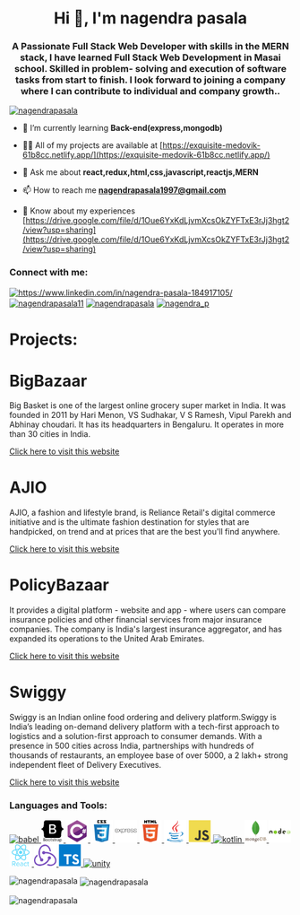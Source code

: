 <h1 align="center">Hi 👋, I'm nagendra pasala</h1>
<h3 align="center">A Passionate Full Stack Web Developer with skills in the MERN stack, I have learned Full Stack Web Development in Masai school. Skilled in problem- solving and execution of software tasks from start to finish. I look forward to joining a company where I can contribute to individual and company growth..</h3>

<p align="left"> <a href="https://github.com/ryo-ma/github-profile-trophy"><img src="https://github-profile-trophy.vercel.app/?username=nagendrapasala" alt="nagendrapasala" /></a> </p>

- 🌱 I’m currently learning **Back-end(express,mongodb)**

- 👨‍💻 All of my projects are available at [https://exquisite-medovik-61b8cc.netlify.app/](https://exquisite-medovik-61b8cc.netlify.app/)

- 💬 Ask me about **react,redux,html,css,javascript,reactjs,MERN**

- 📫 How to reach me **nagendrapasala1997@gmail.com**

- 📄 Know about my experiences [https://drive.google.com/file/d/1Oue6YxKdLjvmXcsOkZYFTxE3rJj3hgt2/view?usp=sharing](https://drive.google.com/file/d/1Oue6YxKdLjvmXcsOkZYFTxE3rJj3hgt2/view?usp=sharing)

<h3 align="left">Connect with me:</h3>
<p align="left">
<a href="https://www.linkedin.com/in/nagendra-pasala-184917105" target="blank"><img align="center" src="https://raw.githubusercontent.com/rahuldkjain/github-profile-readme-generator/master/src/images/icons/Social/linked-in-alt.svg" alt="https://www.linkedin.com/in/nagendra-pasala-184917105/" height="30" width="40" /></a>
<a href="https://www.hackerrank.com/nagendrapasala11" target="blank"><img align="center" src="https://raw.githubusercontent.com/rahuldkjain/github-profile-readme-generator/master/src/images/icons/Social/hackerrank.svg" alt="nagendrapasala11" height="30" width="40" /></a>
<a href="https://www.leetcode.com/nagendrapasala" target="blank"><img align="center" src="https://raw.githubusercontent.com/rahuldkjain/github-profile-readme-generator/master/src/images/icons/Social/leet-code.svg" alt="nagendrapasala" height="30" width="40" /></a>
<a href="https://www.hackerearth.com/nagendra_p" target="blank"><img align="center" src="https://raw.githubusercontent.com/rahuldkjain/github-profile-readme-generator/master/src/images/icons/Social/hackerearth.svg" alt="nagendra_p" height="30" width="40" /></a>
</p>
<h1 align="left">Projects:</h1>
<p align="left">
  <p>
  <h1>BigBazaar</h1>
  <p>Big Basket is one of the largest online grocery super market in India. It was founded in 2011 by Hari Menon, VS Sudhakar, V S Ramesh, Vipul Parekh and Abhinay choudari. It has its headquarters in Bengaluru. It operates in more than 30 cities in India.</p>
  <a href="https://6411c4c045f91b1cb5984fe4--idyllic-sherbet-f029be.netlify.app" target="blank"><p>Click here to visit this website</p></a>
  </p>
  <p>
  <h1>AJIO</h1>
  <p>AJIO, a fashion and lifestyle brand, is Reliance Retail's digital commerce initiative and is the ultimate fashion destination for styles that are handpicked, on trend and at prices that are the best you'll find anywhere.</p>
  <a href="https://64119e4f9351de2c02c9f18f--idyllic-sherbet-f029be.netlify.app" target="blank"><p>Click here to visit this website</p></a>

  </p>
  <p>
  <h1>PolicyBazaar</h1>
  <p>It provides a digital platform - website and app - where users can compare insurance policies and other financial services from major insurance companies. The company is India's largest insurance aggregator, and has expanded its operations to the United Arab Emirates.</p>
   <a href="https://idyllic-sherbet-f029be.netlify.app" target="blank"><p>Click here to visit this website</p></a>
  
  </p>
  <p>
  <h1>Swiggy</h1>
  <p>Swiggy is an Indian online food ordering and delivery platform.Swiggy is India’s leading on-demand delivery platform with a tech-first approach to logistics and a solution-first approach to consumer demands. With a presence in 500 cities across India, partnerships with hundreds of thousands of restaurants, an employee base of over 5000, a 2 lakh+ strong independent fleet of Delivery Executives.</p>
   <a href="https://6412bfa3facaca45f612bbd5--idyllic-sherbet-f029be.netlify.app" target="blank"><p>Click here to visit this website</p></a>
 
  </p>
  
  </p>
<h3 align="left">Languages and Tools:</h3>
<p align="left"> <a href="https://babeljs.io/" target="_blank" rel="noreferrer"> <img src="https://www.vectorlogo.zone/logos/babeljs/babeljs-icon.svg" alt="babel" width="40" height="40"/> </a> <a href="https://getbootstrap.com" target="_blank" rel="noreferrer"> <img src="https://raw.githubusercontent.com/devicons/devicon/master/icons/bootstrap/bootstrap-plain-wordmark.svg" alt="bootstrap" width="40" height="40"/> </a> <a href="https://www.w3schools.com/cs/" target="_blank" rel="noreferrer"> <img src="https://raw.githubusercontent.com/devicons/devicon/master/icons/csharp/csharp-original.svg" alt="csharp" width="40" height="40"/> </a> <a href="https://www.w3schools.com/css/" target="_blank" rel="noreferrer"> <img src="https://raw.githubusercontent.com/devicons/devicon/master/icons/css3/css3-original-wordmark.svg" alt="css3" width="40" height="40"/> </a> <a href="https://expressjs.com" target="_blank" rel="noreferrer"> <img src="https://raw.githubusercontent.com/devicons/devicon/master/icons/express/express-original-wordmark.svg" alt="express" width="40" height="40"/> </a> <a href="https://www.w3.org/html/" target="_blank" rel="noreferrer"> <img src="https://raw.githubusercontent.com/devicons/devicon/master/icons/html5/html5-original-wordmark.svg" alt="html5" width="40" height="40"/> </a> <a href="https://www.java.com" target="_blank" rel="noreferrer"> <img src="https://raw.githubusercontent.com/devicons/devicon/master/icons/java/java-original.svg" alt="java" width="40" height="40"/> </a> <a href="https://developer.mozilla.org/en-US/docs/Web/JavaScript" target="_blank" rel="noreferrer"> <img src="https://raw.githubusercontent.com/devicons/devicon/master/icons/javascript/javascript-original.svg" alt="javascript" width="40" height="40"/> </a> <a href="https://kotlinlang.org" target="_blank" rel="noreferrer"> <img src="https://www.vectorlogo.zone/logos/kotlinlang/kotlinlang-icon.svg" alt="kotlin" width="40" height="40"/> </a> <a href="https://www.mongodb.com/" target="_blank" rel="noreferrer"> <img src="https://raw.githubusercontent.com/devicons/devicon/master/icons/mongodb/mongodb-original-wordmark.svg" alt="mongodb" width="40" height="40"/> </a> <a href="https://nodejs.org" target="_blank" rel="noreferrer"> <img src="https://raw.githubusercontent.com/devicons/devicon/master/icons/nodejs/nodejs-original-wordmark.svg" alt="nodejs" width="40" height="40"/> </a> <a href="https://reactjs.org/" target="_blank" rel="noreferrer"> <img src="https://raw.githubusercontent.com/devicons/devicon/master/icons/react/react-original-wordmark.svg" alt="react" width="40" height="40"/> </a> <a href="https://redux.js.org" target="_blank" rel="noreferrer"> <img src="https://raw.githubusercontent.com/devicons/devicon/master/icons/redux/redux-original.svg" alt="redux" width="40" height="40"/> </a> <a href="https://www.typescriptlang.org/" target="_blank" rel="noreferrer"> <img src="https://raw.githubusercontent.com/devicons/devicon/master/icons/typescript/typescript-original.svg" alt="typescript" width="40" height="40"/> </a> <a href="https://unity.com/" target="_blank" rel="noreferrer"> <img src="https://www.vectorlogo.zone/logos/unity3d/unity3d-icon.svg" alt="unity" width="40" height="40"/> </a> </p>

<p><img align="left" src="https://github-readme-stats.vercel.app/api/top-langs?username=nagendrapasala&show_icons=true&locale=en&layout=compact" alt="nagendrapasala" /></p>

<p>&nbsp;<img align="center" src="https://github-readme-stats.vercel.app/api?username=nagendrapasala&show_icons=true&locale=en" alt="nagendrapasala" /></p>

<p><img align="center" src="https://github-readme-streak-stats.herokuapp.com/?user=nagendrapasala&" alt="nagendrapasala" /></p>

